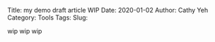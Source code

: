 Title: my demo draft article WIP
Date: 2020-01-02
Author: Cathy Yeh
Category: Tools
Tags:
Slug:

wip wip wip
